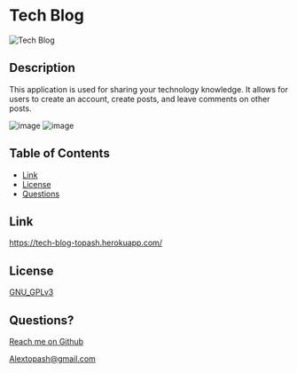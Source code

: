 
  # Tech Blog

  ![Tech Blog](https://img.shields.io/badge/License-GNU_GPLv3-brightgreen)

  ## Description 
  
  This application is used for sharing your technology knowledge. It allows for users to create an account, create posts, and leave comments on other posts.
  
  ![image](https://user-images.githubusercontent.com/56897774/134836745-2c129375-0ddd-491e-82a3-0715677f9ff4.png)
  ![image](https://user-images.githubusercontent.com/56897774/134836786-b8fda336-f56b-4c29-96e1-292525238c45.png)

  
  ## Table of Contents
  
  * [Link](#link)
  * [License](#license)
  * [Questions](#questions)
  
  
  ## Link
  
  https://tech-blog-topash.herokuapp.com/
    
  
  ## License

  [GNU_GPLv3](https://www.gnu.org/licenses/gpl-3.0.en.html)
    
  
  ## Questions?
  
  [Reach me on Github](https://github.com/Topash15)
  
  <Alextopash@gmail.com>
